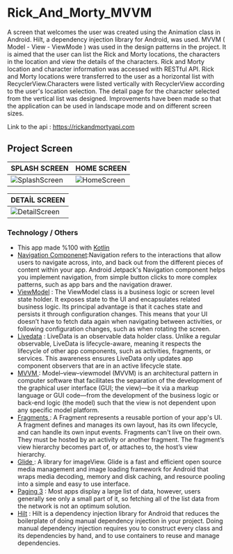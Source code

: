 # Rick_And_Morty_MVVM
A screen that welcomes the user was created using the Animation class in Android. Hilt, a dependency injection library for Android, was used. MVVM ( Model - View - ViewMode ) was used in the design patterns in the project. It is aimed that the user can list the Rick and Morty locations, the characters in the location and view the details of the characters. Rick and Morty location and character information was accessed with RESTful API. Rick and Morty locations were transferred to the user as a horizontal list with RecyclerView.Characters were listed vertically with RecyclerView according to the user's location selection. The detail page for the character selected from the vertical list was designed. Improvements have been made so that the application can be used in landscape mode and on different screen sizes.

Link to the api : https://rickandmortyapi.com

## Project Screen
SPLASH SCREEN | HOME SCREEN | 
--- | ---|
![SplashScreen](https://github.com/engindkycc/Rick_And_Morty_MVVM/assets/95877203/7763ca56-0f3a-4938-885e-4041f9c99f6b)|![HomeScreen](https://github.com/engindkycc/Rick_And_Morty_MVVM/assets/95877203/cf962300-ac84-4f6b-9cad-6f7b26ec37c8)

DETAİL SCREEN |
--- | 
|![DetailScreen](https://github.com/engindkycc/Rick_And_Morty_MVVM/assets/95877203/bf35177a-c0fb-4a68-b829-ba79d212b3e2)|

### Technology / Others
- This app made %100 with  [Kotlin](https://developer.android.com/kotlin)
- [Navigation Componenet](https://developer.android.com/guide/navigation):Navigation refers to the interactions that allow users to navigate across, into, and back out from the different pieces of content within your app. Android Jetpack's Navigation component helps you implement navigation, from simple button clicks to more complex patterns, such as app bars and the navigation drawer.
- [ViewModel](https://developer.android.com/topic/libraries/architecture/viewmodel) : The ViewModel class is a business logic or screen level state holder. It exposes state to the UI and encapsulates related business logic. Its principal advantage is that it caches state and persists it through configuration changes. This means that your UI doesn’t have to fetch data again when navigating between activities, or following configuration changes, such as when rotating the screen.
- [Livedata](https://developer.android.com/topic/libraries/architecture/livedata) : LiveData is an observable data holder class. Unlike a regular observable, LiveData is lifecycle-aware, meaning it respects the lifecycle of other app components, such as activities, fragments, or services. This awareness ensures LiveData only updates app component observers that are in an active lifecycle state.
- [MVVM ](https://en.wikipedia.org/wiki/Model–view–viewmodel): Model–view–viewmodel (MVVM) is an architectural pattern in computer software that facilitates the separation of the development of the graphical user interface (GUI; the view)—be it via a markup language or GUI code—from the development of the business logic or back-end logic (the model) such that the view is not dependent upon any specific model platform.
- [Fragments ](https://developer.android.com/guide/fragments): A Fragment represents a reusable portion of your app's UI. A fragment defines and manages its own layout, has its own lifecycle, and can handle its own input events. Fragments can't live on their own. They must be hosted by an activity or another fragment. The fragment’s view hierarchy becomes part of, or attaches to, the host’s view hierarchy.
- [Glide ](https://github.com/bumptech/glide) : A library for imageView. Glide is a fast and efficient open source media management and image loading framework for Android that wraps media decoding, memory and disk caching, and resource pooling into a simple and easy to use interface.
- [Paging 3](https://proandroiddev.com/paging-3-easier-way-to-pagination-part-1-584cad1f4f61) : Most apps display a large list of data, however, users generally see only a small part of it, so fetching all of the list data from the network is not an optimum solution.
- [Hilt](https://developer.android.com/training/dependency-injection/hilt-android) : Hilt is a dependency injection library for Android that reduces the boilerplate of doing manual dependency injection in your project. Doing manual dependency injection requires you to construct every class and its dependencies by hand, and to use containers to reuse and manage dependencies.


